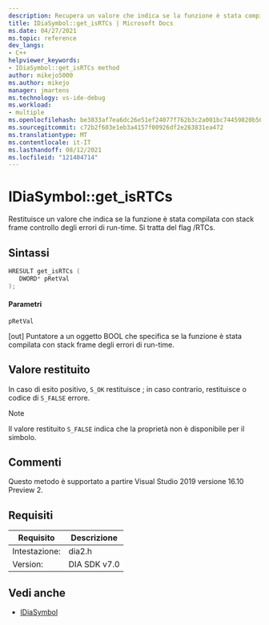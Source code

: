 ```yaml
---
description: Recupera un valore che indica se la funzione è stata compilata con il stack frame degli errori di run-time. Si tratta del flag /RTCs.
title: IDiaSymbol::get_isRTCs | Microsoft Docs
ms.date: 04/27/2021
ms.topic: reference
dev_langs:
- C++
helpviewer_keywords:
- IDiaSymbol::get_isRTCs method
author: mikejo5000
ms.author: mikejo
manager: jmartens
ms.technology: vs-ide-debug
ms.workload:
- multiple
ms.openlocfilehash: be3833af7ea6dc26e51ef24077f762b3c2a001bc74459820b56f73e868849099
ms.sourcegitcommit: c72b2f603e1eb3a4157f00926df2e263831ea472
ms.translationtype: MT
ms.contentlocale: it-IT
ms.lasthandoff: 08/12/2021
ms.locfileid: "121404714"
---
```

# <a name="idiasymbolget_isrtcs"></a>IDiaSymbol::get_isRTCs

Restituisce un valore che indica se la funzione è stata compilata con stack frame controllo degli errori di run-time. Si tratta del flag /RTCs.

## <a name="syntax"></a>Sintassi

```C++
HRESULT get_isRTCs ( 
   DWORD* pRetVal
);
```

#### <a name="parameters"></a>Parametri

 `pRetVal`

[out] Puntatore a un oggetto BOOL che specifica se la funzione è stata compilata con stack frame degli errori di run-time.

## <a name="return-value"></a>Valore restituito

 In caso di esito positivo, `S_OK` restituisce ; in caso contrario, restituisce o codice di `S_FALSE` errore.

> [!NOTE]
> Il valore restituito `S_FALSE` indica che la proprietà non è disponibile per il simbolo.

## <a name="remarks"></a>Commenti

Questo metodo è supportato a partire Visual Studio 2019 versione 16.10 Preview 2.

## <a name="requirements"></a>Requisiti

|Requisito|Descrizione|
|-----------------|-----------------|
|Intestazione:|dia2.h|
|Version:|DIA SDK v7.0|

## <a name="see-also"></a>Vedi anche
- [IDiaSymbol](../../debugger/debug-interface-access/idiasymbol.md)
